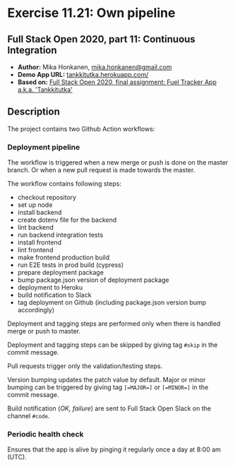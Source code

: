 # Exercise 11.21: Own pipeline

## Full Stack Open 2020, part 11: Continuous Integration

*  **Author:** Mika Honkanen, mika.honkanen@gmail.com
*  **Demo App URL:**  [tankkitutka.herokuapp.com/](https://tankkitutka..herokuapp.com/)
* **Based on:** [Full Stack Open 2020, final assignment: Fuel Tracker App a.k.a. 'Tankkitutka'](https://github.com/zeagel/fso2020-final-assigment)
  
## Description
The project contains two Github Action workflows:
### Deployment pipeline
The workflow is triggered when a new merge or push is done on the master branch. Or when a new pull request is made towards the master.

The workflow contains following steps:
* checkout repository
* set up node
* install backend
* create dotenv file for the backend
* lint backend
* run backend integration tests
* install frontend
* lint frontend
* make frontend production build
* run E2E tests in prod build (cypress)
* prepare deployment package
* bump package.json version of deployment package
*  deployment to Heroku
* build notification to Slack
* tag deployment on Github (including package.json version bump accordingly)

Deployment and tagging steps are performed only when there is handled merge or push to master. 

Deployment and tagging steps can be skipped by giving tag `#skip` in the commit message.

Pull requests trigger only the validation/testing steps.

Version bumping updates the patch value by default. Major or minor bumping can be triggered by giving tag `[=MAJOR=]` or `[=MINOR=]` in the commit message.

Build notification (_OK, failure_) are sent to Full Stack Open Slack on the channel `#code`.

### Periodic health check
Ensures that the app is alive by pinging it regularly once a day at 8:00 am (UTC).